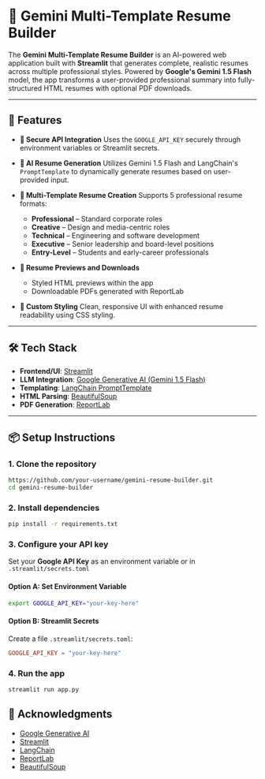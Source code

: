# 📄 Gemini Multi-Template Resume Builder

The **Gemini Multi-Template Resume Builder** is an AI-powered web application built with **Streamlit** that generates complete, realistic resumes across multiple professional styles. Powered by **Google's Gemini 1.5 Flash** model, the app transforms a user-provided professional summary into fully-structured HTML resumes with optional PDF downloads.

---

## 🚀 Features

* **🔐 Secure API Integration**
  Uses the `GOOGLE_API_KEY` securely through environment variables or Streamlit secrets.

* **🧠 AI Resume Generation**
  Utilizes Gemini 1.5 Flash and LangChain's `PromptTemplate` to dynamically generate resumes based on user-provided input.

* **📄 Multi-Template Resume Creation**
  Supports 5 professional resume formats:

  * **Professional** – Standard corporate roles
  * **Creative** – Design and media-centric roles
  * **Technical** – Engineering and software development
  * **Executive** – Senior leadership and board-level positions
  * **Entry-Level** – Students and early-career professionals

* **📎 Resume Previews and Downloads**

  * Styled HTML previews within the app
  * Downloadable PDFs generated with ReportLab

* **🎨 Custom Styling**
  Clean, responsive UI with enhanced resume readability using CSS styling.

---

## 🛠️ Tech Stack

* **Frontend/UI**: [Streamlit](https://streamlit.io/)
* **LLM Integration**: [Google Generative AI (Gemini 1.5 Flash)](https://ai.google.dev/)
* **Templating**: [LangChain PromptTemplate](https://docs.langchain.com/docs/components/prompts/prompt-templates)
* **HTML Parsing**: [BeautifulSoup](https://www.crummy.com/software/BeautifulSoup/)
* **PDF Generation**: [ReportLab](https://www.reportlab.com/)

---

## 📦 Setup Instructions

### 1. Clone the repository

```bash
https://github.com/your-username/gemini-resume-builder.git
cd gemini-resume-builder
```

### 2. Install dependencies

```bash
pip install -r requirements.txt
```

### 3. Configure your API key

Set your **Google API Key** as an environment variable or in `.streamlit/secrets.toml`

#### Option A: Set Environment Variable

```bash
export GOOGLE_API_KEY="your-key-here"
```

#### Option B: Streamlit Secrets

Create a file `.streamlit/secrets.toml`:

```toml
GOOGLE_API_KEY = "your-key-here"
```

### 4. Run the app

```bash
streamlit run app.py
```


## 🙌 Acknowledgments

* [Google Generative AI](https://ai.google.dev/)
* [Streamlit](https://streamlit.io/)
* [LangChain](https://www.langchain.com/)
* [ReportLab](https://www.reportlab.com/)
* [BeautifulSoup](https://www.crummy.com/software/BeautifulSoup/)


